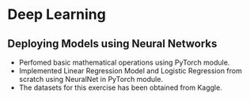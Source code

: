 # Deep Learning

## Deploying Models using Neural Networks 

- Perfomed basic mathematical operations using PyTorch module.
- Implemented Linear Regression Model and Logistic Regression from scratch using NeuralNet in PyTorch module. 
- The datasets for this exercise has been obtained from Kaggle. 